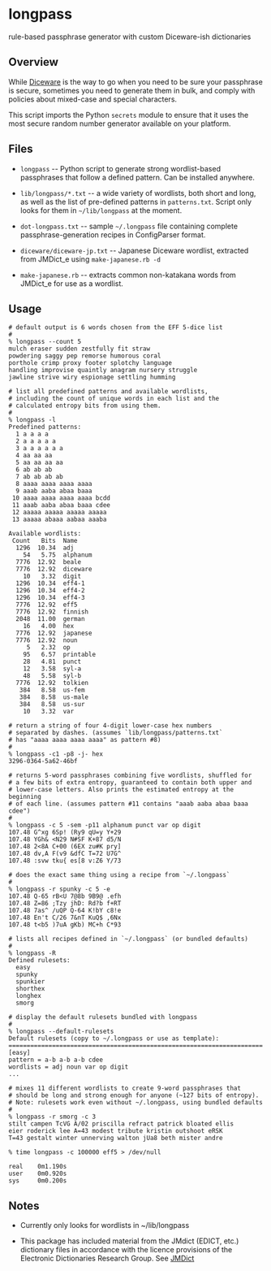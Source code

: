 # longpass
rule-based passphrase generator with custom Diceware-ish dictionaries

## Overview

While [Diceware](http://world.std.com/~reinhold/diceware.html) is the
way to go when you need to be sure your passphrase is secure,
sometimes you need to generate them in bulk, and comply with policies
about mixed-case and special characters.

This script imports the Python `secrets` module to ensure that it
uses the most secure random number generator available on your
platform.

## Files

* `longpass` -- Python script to generate strong wordlist-based
  passphrases that follow a defined pattern. Can be installed anywhere.

* `lib/longpass/*.txt` -- a wide variety of wordlists, both short and
  long, as well as the list of pre-defined patterns in `patterns.txt`.
  Script only looks for them in `~/lib/longpass` at the moment.

* `dot-longpass.txt` -- sample `~/.longpass` file containing complete
  passphrase-generation recipes in ConfigParser format.

* `diceware/diceware-jp.txt` -- Japanese Diceware wordlist, extracted
  from JMDict_e using `make-japanese.rb -d`

* `make-japanese.rb` -- extracts common non-katakana words from JMDict_e
  for use as a wordlist.

## Usage

```
# default output is 6 words chosen from the EFF 5-dice list
#
% longpass --count 5
mulch eraser sudden zestfully fit straw
powdering saggy pep remorse humorous coral
porthole crimp proxy footer splotchy language
handling improvise quaintly anagram nursery struggle
jawline strive wiry espionage settling humming

# list all predefined patterns and available wordlists,
# including the count of unique words in each list and the
# calculated entropy bits from using them.
#
% longpass -l
Predefined patterns:
  1 a a a a
  2 a a a a a
  3 a a a a a a
  4 aa aa aa
  5 aa aa aa aa
  6 ab ab ab
  7 ab ab ab ab
  8 aaaa aaaa aaaa aaaa
  9 aaab aaba abaa baaa
 10 aaaa aaaa aaaa aaaa bcdd
 11 aaab aaba abaa baaa cdee
 12 aaaaa aaaaa aaaaa aaaaa
 13 aaaaa abaaa aabaa aaaba

Available wordlists:
 Count   Bits  Name
  1296  10.34  adj
    54   5.75  alphanum
  7776  12.92  beale
  7776  12.92  diceware
    10   3.32  digit
  1296  10.34  eff4-1
  1296  10.34  eff4-2
  1296  10.34  eff4-3
  7776  12.92  eff5
  7776  12.92  finnish
  2048  11.00  german
    16   4.00  hex
  7776  12.92  japanese
  7776  12.92  noun
     5   2.32  op
    95   6.57  printable
    28   4.81  punct
    12   3.58  syl-a
    48   5.58  syl-b
  7776  12.92  tolkien
   384   8.58  us-fem
   384   8.58  us-male
   384   8.58  us-sur
    10   3.32  var

# return a string of four 4-digit lower-case hex numbers
# separated by dashes. (assumes `lib/longpass/patterns.txt`
# has "aaaa aaaa aaaa aaaa" as pattern #8)
# 
% longpass -c1 -p8 -j- hex
3296-0364-5a62-46bf

# returns 5-word passphrases combining five wordlists, shuffled for
# a few bits of extra entropy, guaranteed to contain both upper and
# lower-case letters. Also prints the estimated entropy at the beginning
# of each line. (assumes pattern #11 contains "aaab aaba abaa baaa cdee")
#
% longpass -c 5 -sem -p11 alphanum punct var op digit
107.48 G^xg 6Sp! (Ry9 qU=y Y+29
107.48 YGh& <N29 N#SF K+87 d5/N
107.48 2<8A C+00 (6EX zu#K pry]
107.48 dv,A F(v9 &dfC T=72 U7G^
107.48 :svw tku{ es[8 v:Z6 Y/73

# does the exact same thing using a recipe from `~/.longpass`
#
% longpass -r spunky -c 5 -e
107.48 Q-65 rB<U 7@8b 9B9@ .efh
107.48 Z=86 ;Tzy jhD: Rd?b f+RT
107.48 7as^ /uQP Q-64 K!bY c8!e
107.48 En't C/26 7&nT KuQ$ ,6Nx
107.48 t<b5 )7uA gKb) MC+h C*93

# lists all recipes defined in `~/.longpass` (or bundled defaults)
#
% longpass -R
Defined rulesets:
  easy
  spunky
  spunkier
  shorthex
  longhex
  smorg

# display the default rulesets bundled with longpass
#
% longpass --default-rulesets
Default rulesets (copy to ~/.longpass or use as template):
======================================================================
[easy]
pattern = a-b a-b a-b cdee
wordlists = adj noun var op digit
...

# mixes 11 different wordlists to create 9-word passphrases that
# should be long and strong enough for anyone (~127 bits of entropy).
# Note: rulesets work even without ~/.longpass, using bundled defaults
#
% longpass -r smorg -c 3
stilt campen TcVG A/02 priscilla refract patrick bloated ellis
eier roderick lee A=43 modest tribute kristin outshoot eRSK
T=43 gestalt winter unnerving walton jUa8 beth mister andre

% time longpass -c 100000 eff5 > /dev/null

real    0m1.190s
user    0m0.920s
sys     0m0.200s
```

## Notes

* Currently only looks for wordlists in ~/lib/longpass

* This package has included material from the JMdict (EDICT, etc.)
  dictionary files in accordance with the licence provisions of the
  Electronic Dictionaries Research Group. See
  [JMDict](https://www.edrdg.org/wiki/index.php/JMdict-EDICT_Dictionary_Project)
